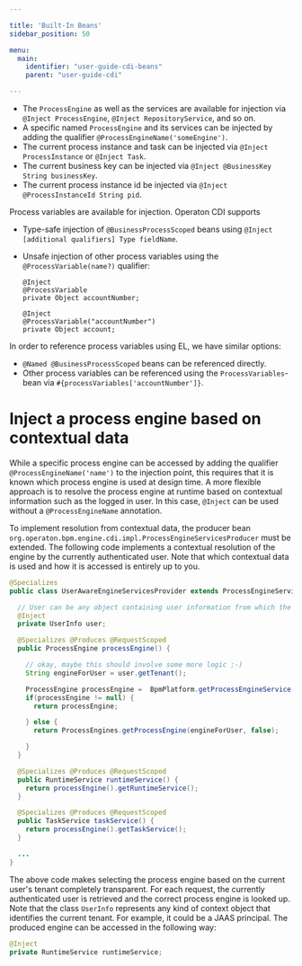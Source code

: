 ```yaml
---

title: 'Built-In Beans'
sidebar_position: 50

menu:
  main:
    identifier: "user-guide-cdi-beans"
    parent: "user-guide-cdi"

---
```


* The `ProcessEngine` as well as the services are available for injection via `@Inject ProcessEngine`, `@Inject RepositoryService`, and so on.
* A specific named `ProcessEngine` and its services can be injected by adding the qualifier `@ProcessEngineName('someEngine')`.
* The current process instance and task can be injected via `@Inject ProcessInstance` or `@Inject Task`.
* The current business key can be injected via `@Inject @BusinessKey String businessKey`.
* The current process instance id be injected via `@Inject @ProcessInstanceId String pid`.

Process variables are available for injection. Operaton CDI supports

* Type-safe injection of `@BusinessProcessScoped` beans using `@Inject [additional qualifiers] Type fieldName`.
* Unsafe injection of other process variables using the `@ProcessVariable(name?)` qualifier:

  ```
  @Inject
  @ProcessVariable
  private Object accountNumber;

  @Inject
  @ProcessVariable("accountNumber")
  private Object account;
  ```

In order to reference process variables using EL, we have similar options:

* `@Named @BusinessProcessScoped` beans can be referenced directly.
* Other process variables can be referenced using the `ProcessVariables`-bean via `#{processVariables['accountNumber']}`.


# Inject a process engine based on contextual data

While a specific process engine can be accessed by adding the qualifier `@ProcessEngineName('name')` to the injection point,
this requires that it is known which process engine is used at design time. A more flexible approach is to resolve the
process engine at runtime based on contextual information such as the logged in user. In this case, `@Inject` can be used
without a `@ProcessEngineName` annotation.

To implement resolution from contextual data, the producer bean `org.operaton.bpm.engine.cdi.impl.ProcessEngineServicesProducer`
must be extended. The following code implements a contextual resolution of the engine by the currently authenticated user.
Note that which contextual data is used and how it is accessed is entirely up to you.

```java
@Specializes
public class UserAwareEngineServicesProvider extends ProcessEngineServicesProducer {

  // User can be any object containing user information from which the tenant can be determined
  @Inject
  private UserInfo user;

  @Specializes @Produces @RequestScoped
  public ProcessEngine processEngine() {

    // okay, maybe this should involve some more logic ;-)
    String engineForUser = user.getTenant();

    ProcessEngine processEngine =  BpmPlatform.getProcessEngineService().getProcessEngine(engineForUser);
    if(processEngine != null) {
      return processEngine;

    } else {
      return ProcessEngines.getProcessEngine(engineForUser, false);

    }
  }

  @Specializes @Produces @RequestScoped
  public RuntimeService runtimeService() {
    return processEngine().getRuntimeService();
  }

  @Specializes @Produces @RequestScoped
  public TaskService taskService() {
    return processEngine().getTaskService();
  }

  ...
}
```

The above code makes selecting the process engine based on the current user's tenant completely transparent.
For each request, the currently authenticated user is retrieved and the correct process engine is looked up.
Note that the class `UserInfo` represents any kind of context object that identifies the current tenant.
For example, it could be a JAAS principal. The produced engine can be accessed in the following way:

```java
@Inject
private RuntimeService runtimeService;
```
